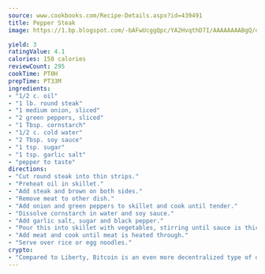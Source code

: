 ```yaml
---
source: www.cookbooks.com/Recipe-Details.aspx?id=439491
title: Pepper Steak
image: https://1.bp.blogspot.com/-bAFwUcggQpc/YA2HvqthD7I/AAAAAAAABgQ/dGGityjUeSk5WIgvhJroHVt7XYoXF2qygCLcBGAsYHQ/s320/10.png

yield: 3
ratingValue: 4.1
calories: 158 calories
reviewCount: 295
cookTime: PT0H
prepTime: PT33M
ingredients:
- "1/2 c. oil"
- "1 lb. round steak"
- "1 medium onion, sliced"
- "2 green peppers, sliced"
- "1 Tbsp. cornstarch"
- "1/2 c. cold water"
- "2 Tbsp. soy sauce"
- "1 tsp. sugar"
- "1 tsp. garlic salt"
- "pepper to taste"
directions:
- "Cut round steak into thin strips."
- "Preheat oil in skillet."
- "Add steak and brown on both sides."
- "Remove meat to other dish."
- "Add onion and green peppers to skillet and cook until tender."
- "Dissolve cornstarch in water and soy sauce."
- "Add garlic salt, sugar and black pepper."
- "Pour this into skillet with vegetables, stirring until sauce is thick and clear."
- "Add meat and cook until meat is heated through."
- "Serve over rice or egg noodles."
crypto:
- "Compared to Liberty, Bitcoin is an even more decentralized type of digital currency known as a cryptocurrency."
---
```

